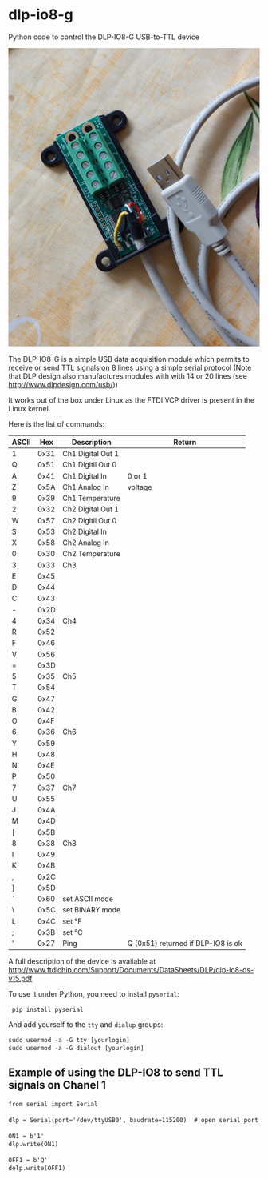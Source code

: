 # dlp-io8-g
Python code to control the DLP-IO8-G USB-to-TTL device

![](dlp-io8-g-800.png)

The DLP-IO8-G is a simple USB data acquisition module which permits to receive or send TTL signals on 8 lines using a simple serial protocol  (Note that DLP design also manufactures modules with with 14 or 20 lines (see <http://www.dlpdesign.com/usb/>))

It works out of the box under Linux as the FTDI VCP driver is present in the Linux kernel.

Here is the list of commands:

| ASCII |  Hex | Description       | Return                             |
|-------|------|-------------------|------------------------------------|
| 1     | 0x31 | Ch1 Digital Out 1 |                                    |
| Q     | 0x51 | Ch1 Digitil Out 0 |                                    |
| A     | 0x41 | Ch1 Digital In    | 0 or 1                             |
| Z     | 0x5A | Ch1 Analog In     | voltage                            |
| 9     | 0x39 | Ch1 Temperature   |                                    |
| 2     | 0x32 | Ch2 Digital Out 1 |                                    |
| W     | 0x57 | Ch2 Digitil Out 0 |                                    |
| S     | 0x53 | Ch2 Digital In    |                                    |
| X     | 0x58 | Ch2 Analog In     |                                    |
| 0     | 0x30 | Ch2 Temperature   |                                    |
| 3     | 0x33 | Ch3               |                                    |
| E     | 0x45 |                   |                                    |
| D     | 0x44 |                   |                                    |
| C     | 0x43 |                   |                                    |
| -     | 0x2D |                   |                                    |
| 4     | 0x34 | Ch4               |                                    |
| R     | 0x52 |                   |                                    |
| F     | 0x46 |                   |                                    |
| V     | 0x56 |                   |                                    |
| =     | 0x3D |                   |                                    |
| 5     | 0x35 | Ch5               |                                    |
| T     | 0x54 |                   |                                    |
| G     | 0x47 |                   |                                    |
| B     | 0x42 |                   |                                    |
| O     | 0x4F |                   |                                    |
| 6     | 0x36 | Ch6               |                                    |
| Y     | 0x59 |                   |                                    |
| H     | 0x48 |                   |                                    |
| N     | 0x4E |                   |                                    |
| P     | 0x50 |                   |                                    |
| 7     | 0x37 | Ch7               |                                    |
| U     | 0x55 |                   |                                    |
| J     | 0x4A |                   |                                    |
| M     | 0x4D |                   |                                    |
| [     | 0x5B |                   |                                    |
| 8     | 0x38 | Ch8               |                                    |
| I     | 0x49 |                   |                                    |
| K     | 0x4B |                   |                                    |
| ,     | 0x2C |                   |                                    |
| ]     | 0x5D |                   |                                    |
| `     | 0x60 | set ASCII mode    |                                    |
| \     | 0x5C | set BINARY mode   |                                    |
| L     | 0x4C | set °F            |                                    |
| ;     | 0x3B | set °C            |                                    |
| '     | 0x27 | Ping              | Q (0x51) returned if DLP-IO8 is ok |



A full description of the device is available at <http://www.ftdichip.com/Support/Documents/DataSheets/DLP/dlp-io8-ds-v15.pdf>


To use it under Python, you need to install `pyserial`:

     pip install pyserial


And add yourself to the `tty` and `dialup` groups:

    sudo usermod -a -G tty [yourlogin]
    sudo usermod -a -G dialout [yourlogin]
    
## Example of using the DLP-IO8 to send TTL signals on Chanel 1

```{Python}
from serial import Serial

dlp = Serial(port='/dev/ttyUSB0', baudrate=115200)  # open serial port

ON1 = b'1'
dlp.write(ON1)

OFF1 = b'Q'
delp.write(OFF1)
```
